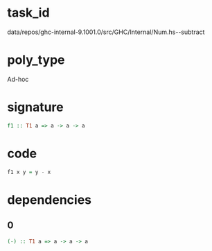
# task_id
data/repos/ghc-internal-9.1001.0/src/GHC/Internal/Num.hs--subtract

# poly_type
Ad-hoc

# signature
```haskell
f1 :: T1 a => a -> a -> a
```   

# code
```haskell
f1 x y = y - x
```

# dependencies
## 0
```haskell
(-) :: T1 a => a -> a -> a
```